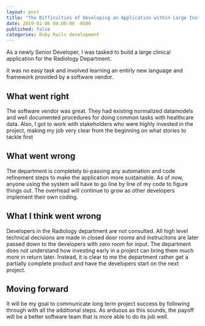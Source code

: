 ```yaml
---
layout: post
title: "The Difficulties of Developing an Application within Large Institutions"
date: 2019-01-06 08:00:00 -0500
published: false
categories: Ruby Rails development
---
```


As a newly Senior Developer, I was tasked to build a large clinical application for the Radiology Department.

It was no easy task and involved learning an entirly new language and framework provided by a software vendor.

## What went right
The software vendor was great. They had existing normalized datamodels and well documented procedures for doing common tasks with healthcare data.
Also, I got to work with stakeholders who were highly invested in the project, making my job very clear from the beginning on what stories to tackle first

## What went wrong
The department is completely bi-passing any automation and code refinement steps to make the application more sustainable.
As of now, anyone using the system will have to go line by line of my code to figure things out. 
The overhead will continue to grow as other developers implement their own coding.

## What I think went wrong
Developers in the Radiology department are not consulted. 
All high level technical decisions are made in closed door rooms and instrucitons are later passed down to the developers with zero room for input.
The department does not understand how investing early in a project can bring them much more in return later.
Instead, it is clear to me the department rather get a partially complete product and have the developers start on the next project.

## Moving forward

It will be my goal to communicate long term project success by following through with all the additional steps.
As arduous as this sounds, the payoff will be a better software team that is more able to do its job well.